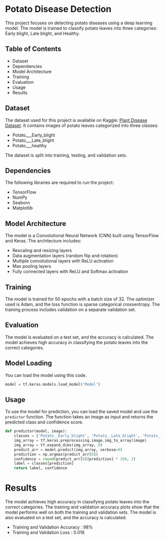 # Potato Disease Detection

This project focuses on detecting potato diseases using a deep learning model. The model is trained to classify potato leaves into three categories: Early blight, Late blight, and Healthy.

## Table of Contents

- Dataset
- Dependencies
- Model Architecture
- Training
- Evaluation
- Usage
- Results

## Dataset

The dataset used for this project is available on Kaggle: [Plant Disease Dataset](https://www.kaggle.com/datasets/emmarex/plantdisease). It contains images of potato leaves categorized into three classes:

- Potato___Early_blight
- Potato___Late_blight
- Potato___healthy

The dataset is split into training, testing, and validation sets.

## Dependencies

The following libraries are required to run the project:

- TensorFlow
- NumPy
- Seaborn
- Matplotlib

## Model Architecture

The model is a Convolutional Neural Network (CNN) built using TensorFlow and Keras. The architecture includes:

- Rescaling and resizing layers
- Data augmentation layers (random flip and rotation)
- Multiple convolutional layers with ReLU activation
- Max pooling layers
- Fully connected layers with ReLU and Softmax activation

## Training

The model is trained for 50 epochs with a batch size of 32. The optimizer used is Adam, and the loss function is sparse categorical crossentropy. The training process includes validation on a separate validation set.

## Evaluation

The model is evaluated on a test set, and the accuracy is calculated. The model achieves high accuracy in classifying the potato leaves into the correct categories.

## Model Loading
You can load the model using this code.

```python
model = tf.keras.models.load_model('Model')
```

## Usage

To use the model for prediction, you can load the saved model and use the `predictor` function. The function takes an image as input and returns the predicted class and confidence score.

```python
def predictor(model, image):
    classes = ['Potato__Early_blight', 'Potato__Late_blight', 'Potato__healthy']
    img_array = tf.keras.preprocessing.image.img_to_array(image)
    img_array = tf.expand_dims(img_array, 0)
    predict_arr = model.predict(img_array, verbose=0)
    prediction = np.argmax(predict_arr[0])
    confidence = round(predict_arr[0][prediction] * 100, 2)
    label = classes[prediction]
    return label, confidence
```
# Results
The model achieves high accuracy in classifying potato leaves into the correct categories. The training and validation accuracy plots show that the model performs well on both the training and validation sets. The model is also evaluated on a test set, and the accuracy is calculated.

- Training and Validation Accuracy : 98%
- Training and Validation Loss : 0.018
